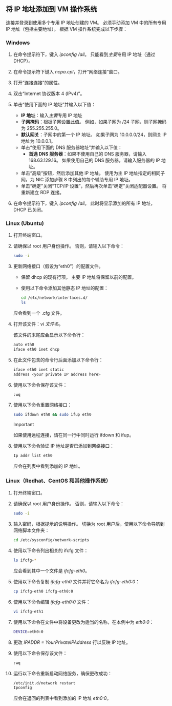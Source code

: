 ## <a name="a-nameos-configaadd-ip-addresses-to-a-vm-operating-system"></a><a name="os-config"></a>将 IP 地址添加到 VM 操作系统

连接并登录到使用多个专用 IP 地址创建的 VM。 必须手动添加 VM 中的所有专用 IP 地址（包括主要地址）。 根据 VM 操作系统完成以下步骤：

### <a name="windows"></a>Windows

1. 在命令提示符下，键入 *ipconfig /all*。  只能看到*主要*专用 IP 地址（通过 DHCP）。
2. 在命令提示符下键入 *ncpa.cpl*，打开“网络连接”窗口。
3. 打开“连接连接”的属性。
4. 双击“Internet 协议版本 4 (IPv4)”。
5. 单击“使用下面的 IP 地址”并输入以下值：

    * **IP 地址**：输入*主要*专用 IP 地址
    * **子网掩码**：根据子网设置此值。 例如，如果子网为 /24 子网，则子网掩码为 255.255.255.0。
    * **默认网关**：子网中的第一个 IP 地址。 如果子网为 10.0.0.0/24，则网关 IP 地址为 10.0.0.1。
    * 单击“使用下面的 DNS 服务器地址”并输入以下值：
        * **首选 DNS 服务器**：如果不使用自己的 DNS 服务器，请输入 168.63.129.16。  如果使用自己的 DNS 服务器，请输入服务器的 IP 地址。
    * 单击“高级”按钮，然后添加其他 IP 地址。 使用为主 IP 地址指定的相同子网，为 NIC 添加步骤 8 中列出的每个辅助专用 IP 地址。
    * 单击“确定”关闭“TCP/IP 设置”，然后再次单击“确定”关闭适配器设置。 将重新建立 RDP 连接。
6. 在命令提示符下，键入 *ipconfig /all*。 此时将显示添加的所有 IP 地址，DHCP 已关闭。
    
### <a name="linux-ubuntu"></a>Linux (Ubuntu)

1. 打开终端窗口。
2. 请确保以 root 用户身份操作。 否则，请输入以下命令：

    ```bash
    sudo -i
    ```

3. 更新网络接口（假设为“eth0”）的配置文件。

    * 保留 dhcp 的现有行项。 主要 IP 地址将保留以前的配置。
    * 使用以下命令添加其他静态 IP 地址的配置：

        ```bash
        cd /etc/network/interfaces.d/
        ls
        ```

    应会看到一个 .cfg 文件。
4. 打开该文件：vi *文件名*。

    该文件的末尾应会显示以下命令行：

    ```bash
    auto eth0
    iface eth0 inet dhcp
    ```

5. 在此文件包含的命令行后面添加以下命令行：

    ```bash
    iface eth0 inet static
    address <your private IP address here>
    ```

6. 使用以下命令保存该文件：

    ```bash
    :wq
    ```

7. 使用以下命令重置网络接口：

    ```bash
    sudo ifdown eth0 && sudo ifup eth0
    ```

    > [!IMPORTANT]
    > 如果使用远程连接，请在同一行中同时运行 ifdown 和 ifup。
    >

8. 使用以下命令验证 IP 地址是否已添加到网络接口：

    ```bash
    Ip addr list eth0
    ```

    应会在列表中看到添加的 IP 地址。
    
### <a name="linux-redhat-centos-and-others"></a>Linux（Redhat、CentOS 和其他操作系统）

1. 打开终端窗口。
2. 请确保以 root 用户身份操作。 否则，请输入以下命令：

    ```bash
    sudo -i
    ```

3. 输入密码，根据提示的说明操作。 切换为 root 用户后，使用以下命令导航到网络脚本文件夹：

    ```bash
    cd /etc/sysconfig/network-scripts
    ```

4. 使用以下命令列出相关的 ifcfg 文件：

    ```bash
    ls ifcfg-*
    ```

    应会看到其中一个文件是 *ifcfg-eth0*。

5. 使用以下命令复制 *ifcfg-eth0* 文件并将它命名为 *ifcfg-eth0:0*：

    ```bash
    cp ifcfg-eth0 ifcfg-eth0:0
    ```

6. 使用以下命令编辑 *ifcfg-eth0:0* 文件：

    ```bash
    vi ifcfg-eth1
    ```

7. 使用以下命令在文件中将设备更改为适当的名称，在本例中为 *eth0:0*：

    ```bash
    DEVICE=eth0:0
    ```

8. 更改 *IPADDR = YourPrivateIPAddress* 行以反映 IP 地址。
9. 使用以下命令保存该文件：

    ```bash
    :wq
    ```

10. 运行以下命令重新启动网络服务，确保更改成功：

    ```bash
    /etc/init.d/network restart
    Ipconfig
    ```

    应会在返回的列表中看到添加的 IP 地址 *eth0:0*。


<!--HONumber=Dec16_HO1-->


